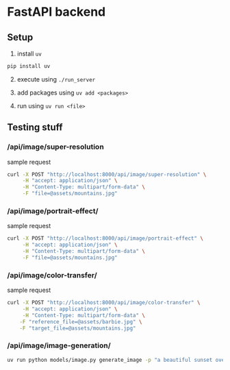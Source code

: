 # FastAPI backend

## Setup
1. install `uv`
```bash
pip install uv
```

2. execute using `./run_server`

3. add packages using `uv add <packages>`

4. run using `uv run <file>`


## Testing stuff
### /api/image/super-resolution
sample request
```bash
curl -X POST "http://localhost:8000/api/image/super-resolution" \
     -H "accept: application/json" \
     -H "Content-Type: multipart/form-data" \
     -F "file=@assets/mountains.jpg"
```
### /api/image/portrait-effect/
sample request
```bash
curl -X POST "http://localhost:8000/api/image/portrait-effect" \
     -H "accept: application/json" \
     -H "Content-Type: multipart/form-data" \
     -F "file=@assets/mountains.jpg"
```
### /api/image/color-transfer/
sample request
```bash
curl -X POST "http://localhost:8000/api/image/color-transfer" \
     -H "accept: application/json" \
     -H "Content-Type: multipart/form-data" \
    -F "reference_file=@assets/barbie.jpg" \
    -F "target_file=@assets/mountains.jpg"
```

### /api/image/image-generation/
```bash
uv run python models/image.py generate_image -p "a beautiful sunset over mountains" -o test_generation.png --steps 20
```